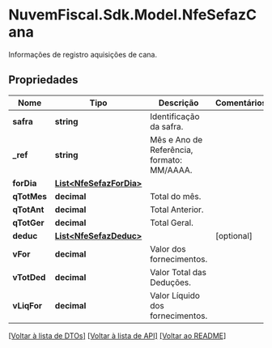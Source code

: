 # NuvemFiscal.Sdk.Model.NfeSefazCana
Informações de registro aquisições de cana.

## Propriedades

Nome | Tipo | Descrição | Comentários
------------ | ------------- | ------------- | -------------
**safra** | **string** | Identificação da safra. | 
**_ref** | **string** | Mês e Ano de Referência, formato: MM/AAAA. | 
**forDia** | [**List&lt;NfeSefazForDia&gt;**](NfeSefazForDia.md) |  | 
**qTotMes** | **decimal** | Total do mês. | 
**qTotAnt** | **decimal** | Total Anterior. | 
**qTotGer** | **decimal** | Total Geral. | 
**deduc** | [**List&lt;NfeSefazDeduc&gt;**](NfeSefazDeduc.md) |  | [optional] 
**vFor** | **decimal** | Valor  dos fornecimentos. | 
**vTotDed** | **decimal** | Valor Total das Deduções. | 
**vLiqFor** | **decimal** | Valor Líquido dos fornecimentos. | 

[[Voltar à lista de DTOs]](../README.md#documentation-for-models) [[Voltar à lista de API]](../README.md#documentation-for-api-endpoints) [[Voltar ao README]](../README.md)

